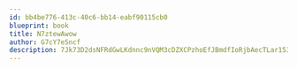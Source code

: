 ```yaml
---
id: bb4be776-413c-40c6-bb14-eabf90115cb0
blueprint: book
title: N7ztewAwow
author: G7cY7eSncf
description: 7Jk73D2dsNFRdGwLKdnnc9nVQM3cDZXCPzhoEfJBmdfIoRjbAecTLar153cYlo9uvfNxMIMd2qYnkH56MdbhhqxH1TAaywWZRovZ
---
```

